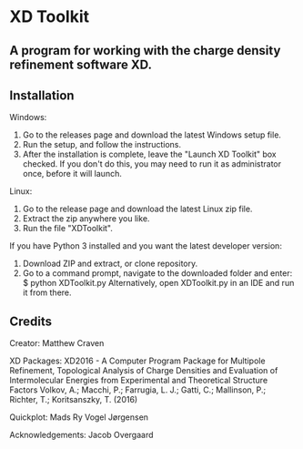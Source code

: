 # XD Toolkit
A program for working with the charge density refinement software XD.
---------------------------------------------------------------------

Installation
------------

Windows:

1) Go to the releases page and download the latest Windows setup file.
2) Run the setup, and follow the instructions.
3) After the installation is complete, leave the "Launch XD Toolkit" box checked. If you don't do this, you may need to run it as administrator once, before it will launch.

Linux:

1) Go to the release page and download the latest Linux zip file.
2) Extract the zip anywhere you like.
3) Run the file "XDToolkit".

If you have Python 3 installed and you want the latest developer version:

1) Download ZIP and extract, or clone repository.
2) Go to a command prompt, navigate to the downloaded folder and enter: $ python XDToolkit.py
   Alternatively, open XDToolkit.py in an IDE and run it from there.


Credits
-------

Creator: Matthew Craven

XD Packages: 
XD2016 - A Computer Program Package for Multipole Refinement, Topological Analysis of Charge Densities and Evaluation of Intermolecular Energies from Experimental and Theoretical Structure Factors
Volkov, A.; Macchi, P.; Farrugia, L. J.; Gatti, C.; Mallinson, P.; Richter, T.; Koritsanszky, T. (2016)  

Quickplot: Mads Ry Vogel Jørgensen

Acknowledgements: Jacob Overgaard


